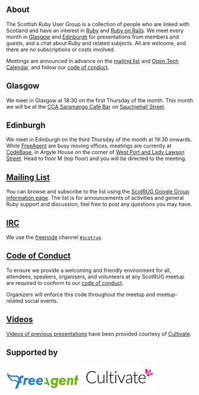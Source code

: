 ## About

The Scottish Ruby User Group is a collection of people who are linked
with Scotland and have an interest in [Ruby][] and [Ruby on Rails][].
We meet every month in [Glasgow](#glasgow) and [Edinburgh](#edinburgh)
for presentations from members and guests, and a chat about Ruby and
related subjects.  All are welcome, and there are no subscriptions or
costs involved.

Meetings are announced in advance on the [mailing list][] and
[Open Tech Calendar][], and follow our [code of conduct].

[Ruby]: https://www.ruby-lang.org/en/
[Ruby on Rails]: http://rubyonrails.org/


## Glasgow

We meet in Glasgow at 18:30 on the first Thursday of the month.  This
month we will be at the
[CCA Saramango Café Bar](http://www.cca-glasgow.com/saramago-caf/saramago-caf-bar)
on [Sauchiehall Street](https://opentechcalendar.co.uk/map?venue=12-cca-centre-for-contemporary-arts).


## Edinburgh

We meet in Edinburgh on the third Thursday of the month at 19:30
onwards.  While [FreeAgent][] are busy moving offices, meetings are
currently at [CodeBase][], in Argyle House on the corner of
[West Port and Lady Lawson Street][].  Head to floor M (top floor) and
you will be directed to the meeting.

[Open Tech Calendar]: https://opentechcalendar.co.uk/group/27-scotrug
[CodeBase]: http://www.thisiscodebase.com/
[West Port and Lady Lawson Street]: https://goo.gl/maps/ZuPgH "Map"


## [Mailing List][]

You can browse and subscribe to the list using the
[ScotRUG Google Group information page][mailing list].  The list is
for announcements of activities and general Ruby support and
discussion; feel free to post any questions you may have.

[mailing list]: https://groups.google.com/forum/#!forum/scotrug


## [IRC][]

We use the [freenode][] channel [`#scotrug`][IRC].

[freenode]: https://www.freenode.net/
[IRC]: https://kiwiirc.com/client/irc.freenode.net/scotrug


## [Code of Conduct][]

To ensure we provide a welcoming and friendly environment for all,
attendees, speakers, organisers, and volunteers at any ScotRUG meetup
are required to conform to our [code of conduct][].

Organizers will enforce this code throughout the meetup and
meetup-related social events.

[code of conduct]: /code_of_conduct.html


## [Videos][]

[Videos of previous presentations][videos] have been provided courtesy
of [Cultivate][].

[videos]: http://vimeo.com/edgecaseuk/videos


## Supported by

[![FreeAgent](/images/freeagent-logo.png)][FreeAgent]
[![Cultivate](/images/cultivate.png)][Cultivate]

[FreeAgent]: http://www.freeagent.com/
[Cultivate]: http://www.cultivatehq.com/
